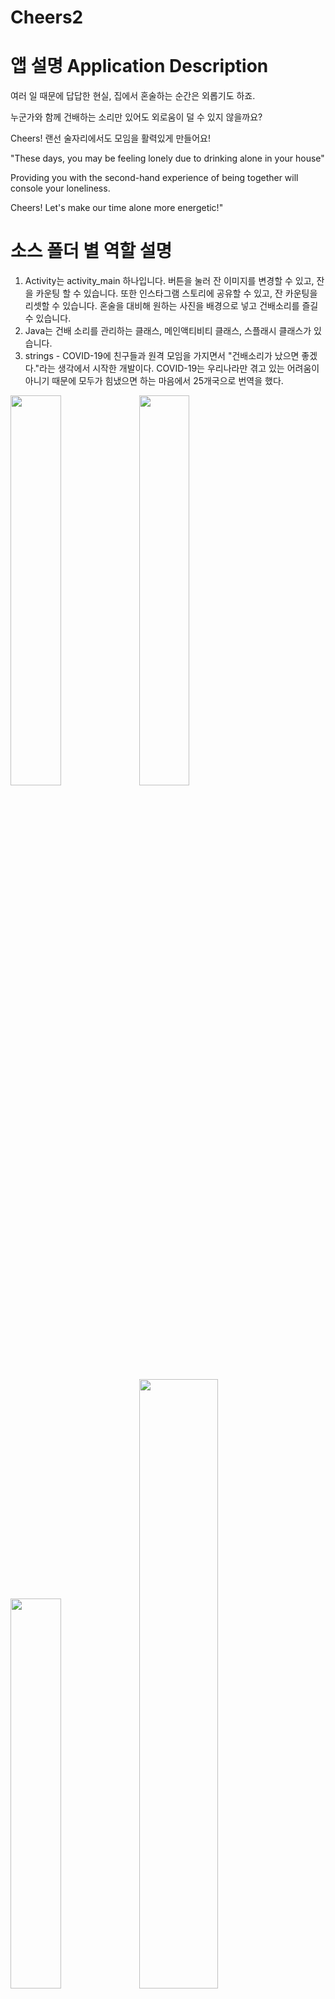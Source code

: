 # Cheers2

# 앱 설명 Application Description
여러 일 때문에 답답한 현실, 집에서 혼술하는 순간은 외롭기도 하죠.

누군가와 함께 건배하는 소리만 있어도 외로움이 덜 수 있지 않을까요?

Cheers! 랜선 술자리에서도 모임을 활력있게 만들어요!

"These days, you may be feeling lonely due to drinking alone in your house"

Providing you with the second-hand experience of being together will console your loneliness.

Cheers! Let's make our time alone more energetic!"

# 소스 폴더 별 역할 설명
1. Activity는 activity_main 하나입니다. 버튼을 눌러 잔 이미지를 변경할 수 있고, 잔을 카운팅 할 수 있습니다. 또한 인스타그램 스토리에 공유할 수 있고, 잔 카운팅을 리셋할 수 있습니다.
혼술을 대비해 원하는 사진을 배경으로 넣고 건배소리를 즐길 수 있습니다.
2. Java는 건배 소리를 관리하는 클래스, 메인액티비티 클래스, 스플래시 클래스가 있습니다.
3. strings - COVID-19에 친구들과 원격 모임을 가지면서 "건배소리가 났으면 좋겠다."라는 생각에서 시작한 개발이다. COVID-19는 우리나라만 겪고 있는 어려움이 아니기 때문에 모두가 힘냈으면 하는 마음에서 25개국으로 번역을 했다.

<img src="https://user-images.githubusercontent.com/72978589/105719266-6f629780-5f65-11eb-95f1-e289a5805b8c.png" width="40%"> <img src="https://user-images.githubusercontent.com/72978589/105719258-6d003d80-5f65-11eb-91fa-95a35bcda1d6.png" width="40%">

<img src="https://user-images.githubusercontent.com/72978589/105719629-d97b3c80-5f65-11eb-9393-85a7083366b2.png" width="40%"> <img src="https://user-images.githubusercontent.com/72978589/105719623-d84a0f80-5f65-11eb-880f-4856deea5fb9.png" width="50%">

